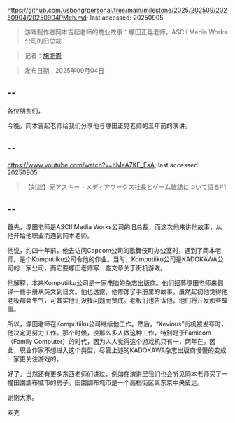 https://github.com/usbong/personal/tree/main/milestone/2025/202509/20250904/20250904PMch.md; last accessed: 20250905

> 游戏制作者岡本吉起老师的商业故事：塚田正晃老师，ASCII Media Works公司的旧总裁

> 记者：[施能崙](https://www.linkedin.com/in/michaelsyson/)

> 发布日期：2025年09月04日

## --

各位朋友们，

今晚，岡本吉起老师给我们分享他与塚田正晃老师的三年前的演讲。

## --

https://www.youtube.com/watch?v=hMeA7KE_EsA; last accessed: 20250905

> 【対談】元アスキー・メディアワークス社長とゲーム雑誌について語る#1

## --

首先，塚田老师是ASCII Media Works公司的旧总裁，而这次他来讲他故事，从他开始他职业而遇到岡本老师。

他说，约四十年前，他去访问Capcom公司的歌舞伎町办公室时，遇到了岡本老师。是个Komputiiku公司令他的作业。当时，Komputiiku公司是KADOKAWA公司的一家公司，而它要塚田老师写一些文章关于街机游戏。

他解释，本来Komputiiku公司是一家电脑的杂志出版商。他们招募塚田老师来翻译一些手册从英文到日文。他也透露，他修饰了手册里的故事。虽然起初他觉得他老板都会生气，可其实他们没找问题而赞成。老板们也告诉他，他们将开发那些故事。

所以，塚田老师在Komputiiku公司继续他工作。然后，“Xevious”街机被发布时，他决定更努力工作。那个时候，没那么多人做这种工作，特别是于Famicom （Family Computer）的时代，因为人人觉得这个游戏机只有一，两年在。因此，职业作家不想进入这个类型，尽管上述的KADOKAWA杂志出版商慢慢的变成一家更关注游戏的。

好了。当然还有更多东西老师们讲过，例如在演讲里我们也会听见岡本老师买了一幢田園調布城市的房子。田園調布城市是一个高档街区离东京中央蛮远。

谢谢大家。

麦克

